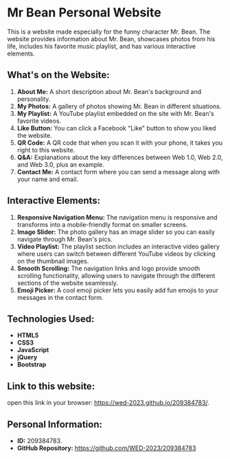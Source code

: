 # Mr Bean Personal Website
This is a website made especially for the funny character Mr. Bean. The website provides information about Mr. Bean, showcases photos from his life, includes his favorite music playlist, and has various interactive elements.
## What's on the Website:
1. **About Me:** A short description about Mr. Bean's background and personality.
2. **My Photos:** A gallery of photos showing Mr. Bean in different situations.
3. **My Playlist:** A YouTube playlist embedded on the site with Mr. Bean's favorite videos.
4. **Like Button:** You can click a Facebook "Like" button to show you liked the website.
5. **QR Code:** A QR code that when you scan it with your phone, it takes you right to this website.
6. **Q&A:** Explanations about the key differences between Web 1.0, Web 2.0, and Web 3.0, plus an example.
7. **Contact Me:** A contact form where you can send a message along with your name and email.
## Interactive Elements:
1. **Responsive Navigation Menu:** The navigation menu is responsive and transforms into a mobile-friendly format on smaller screens.
2. **Image Slider:** The photo gallery has an image slider so you can easily navigate through Mr. Bean's pics.
3. **Video Playlist:** The playlist section includes an interactive video gallery where users can switch between different YouTube videos by clicking on the thumbnail images.
4. **Smooth Scrolling:** The navigation links and logo provide smooth scrolling functionality, allowing users to navigate through the different sections of the website seamlessly.
5. **Emoji Picker:** A cool emoji picker lets you easily add fun emojis to your messages in the contact form.
## Technologies Used:
- **HTML5**
- **CSS3**
- **JavaScript**
- **jQuery**
- **Bootstrap**
## Link to this website:
open this link in your browser: https://wed-2023.github.io/209384783/.
## Personal Information:
- **ID:** 209384783.
- **GitHub Repository:** https://github.com/WED-2023/209384783